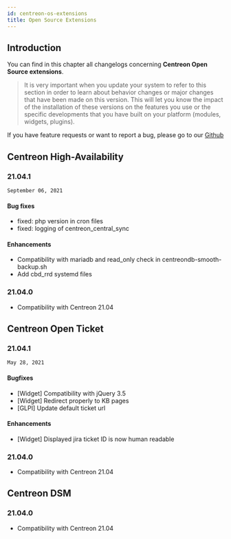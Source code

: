 ```yaml
---
id: centreon-os-extensions
title: Open Source Extensions
---
```


## Introduction

You can find in this chapter all changelogs concerning **Centreon Open Source
extensions**.

> It is very important when you update your system to refer to this
> section in order to learn about behavior changes or major changes that
> have been made on this version. This will let you know the impact of
> the installation of these versions on the features you use or the
> specific developments that you have built on your platform (modules,
> widgets, plugins).

If you have feature requests or want to report a bug, please go to our
[Github](https://github.com/centreon/centreon/issues/new/choose)

## Centreon High-Availability

### 21.04.1

`September 06, 2021`

#### Bug fixes
- fixed: php version in cron files
- fixed: logging of centreon_central_sync

#### Enhancements

- Compatibility with mariadb and read_only check in centreondb-smooth-backup.sh
- Add cbd_rrd systemd files

### 21.04.0

- Compatibility with Centreon 21.04

## Centreon Open Ticket

### 21.04.1

`May 28, 2021`

#### Bugfixes

- [Widget] Compatibility with jQuery 3.5
- [Widget] Redirect properly to KB pages
- [GLPI] Update default ticket url

#### Enhancements

- [Widget] Displayed jira ticket ID is now human readable

### 21.04.0

- Compatibility with Centreon 21.04

## Centreon DSM

### 21.04.0

- Compatibility with Centreon 21.04
